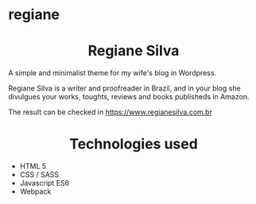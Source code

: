 # regiane
<h1 align="center">Regiane Silva</h1>

A simple and minimalist theme for my wife's blog in Wordpress.

Regiane Silva is a writer and proofreader in Brazil, and in your blog she divulgues your works, toughts, reviews and books publisheds in Amazon.

The result can be checked in <a href="https://www.regianesilva.com.br" title="Regiane Silva Blog">https://www.regianesilva.com.br</a>

<h1 align="center">Technologies used</h1>
<ul>
<li>HTML 5</li>
<li>CSS / SASS</li>
<li>Javascript ES6</li>
<li>Webpack</li>
</ul>
